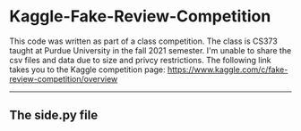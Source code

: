 # Kaggle-Fake-Review-Competition
This code was written as part of a class competition. The class is CS373 taught at Purdue University in the fall 2021 semester.
I'm unable to share the csv files and data due to size and privcy restrictions.
The following link takes you to the Kaggle competition page: https://www.kaggle.com/c/fake-review-competition/overview

***

## The side.py file
